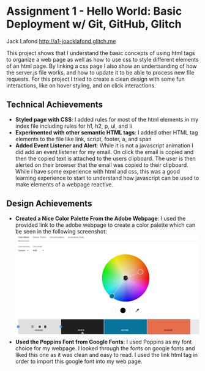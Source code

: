Assignment 1 - Hello World: Basic Deployment w/ Git, GitHub, Glitch
===

Jack Lafond
http://a1-joacklafond.glitch.me

This project shows that I understand the basic concepts of using html tags to organize a web page as well as how to use css to style different elements of an html page. By linking a css page I also show an undertsanding of how the server.js file works, and how to update it to be able to process new file requests. For this project I tried to create a clean design with some fun interactions, like on hover styling, and on click interactions.

## Technical Achievements
- **Styled page with CSS**: I added rules for most of the html elements in my index file including rules for h1, h2, p, ul, and li
- **Experimented with other semantic HTML tags**: I added other HTML tag elements to the file like link, script, footer, a, and span
- **Added Event Listener and Alert**: While it is not a javascript animation I did add an event listener for my email. On click the email is copied and then the copied text is attached to the users clipboard. The user is then alerted on their browser that the email was copied to their clipboard. While I have some experience with html and css, this was a good learning experience to start to understand how javascript can be used to make elements of a webpage reactive.

## Design Achievements
- **Created a Nice Color Palette From the Adobe Webpage**: I used the provided link to the adobe webpage to create a color palette which can be seen in the following screenshot:
![Color Palette](img/CS4241_A1_ColorPalette.JPG)
- **Used the Poppins Font from Google Fonts**: I used Poppins as my font choice for my webpage. I looked through the fonts on google fonts and liked this one as it was clean and easy to read. I used the link html tag in order to import this google font into my web page.
